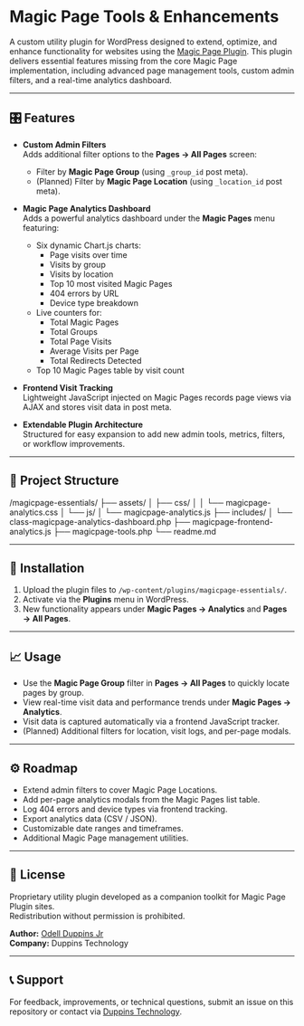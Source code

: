 # Magic Page Tools & Enhancements

A custom utility plugin for WordPress designed to extend, optimize, and enhance functionality for websites using the [Magic Page Plugin](https://magicpageplugin.com/). This plugin delivers essential features missing from the core Magic Page implementation, including advanced page management tools, custom admin filters, and a real-time analytics dashboard.

---

## 🎛️ Features

- **Custom Admin Filters**  
  Adds additional filter options to the **Pages → All Pages** screen:
  - Filter by **Magic Page Group** (using `_group_id` post meta).
  - (Planned) Filter by **Magic Page Location** (using `_location_id` post meta).

- **Magic Page Analytics Dashboard**  
  Adds a powerful analytics dashboard under the **Magic Pages** menu featuring:
  - Six dynamic Chart.js charts:
    - Page visits over time
    - Visits by group
    - Visits by location
    - Top 10 most visited Magic Pages
    - 404 errors by URL
    - Device type breakdown
  - Live counters for:
    - Total Magic Pages
    - Total Groups
    - Total Page Visits
    - Average Visits per Page
    - Total Redirects Detected
  - Top 10 Magic Pages table by visit count

- **Frontend Visit Tracking**  
  Lightweight JavaScript injected on Magic Pages records page views via AJAX and stores visit data in post meta.

- **Extendable Plugin Architecture**  
  Structured for easy expansion to add new admin tools, metrics, filters, or workflow improvements.

---

## 📂 Project Structure

/magicpage-essentials/
├── assets/
│ ├── css/
│ │ └── magicpage-analytics.css
│ └── js/
│ └── magicpage-analytics.js
├── includes/
│ └── class-magicpage-analytics-dashboard.php
├── magicpage-frontend-analytics.js
├── magicpage-tools.php
└── readme.md


---

## 🚀 Installation

1. Upload the plugin files to `/wp-content/plugins/magicpage-essentials/`.
2. Activate via the **Plugins** menu in WordPress.
3. New functionality appears under **Magic Pages → Analytics** and **Pages → All Pages**.

---

## 📈 Usage

- Use the **Magic Page Group** filter in **Pages → All Pages** to quickly locate pages by group.
- View real-time visit data and performance trends under **Magic Pages → Analytics**.
- Visit data is captured automatically via a frontend JavaScript tracker.
- (Planned) Additional filters for location, visit logs, and per-page modals.

---

## ⚙️ Roadmap

- Extend admin filters to cover Magic Page Locations.
- Add per-page analytics modals from the Magic Pages list table.
- Log 404 errors and device types via frontend tracking.
- Export analytics data (CSV / JSON).
- Customizable date ranges and timeframes.
- Additional Magic Page management utilities.

---

## 📄 License

Proprietary utility plugin developed as a companion toolkit for Magic Page Plugin sites.  
Redistribution without permission is prohibited.

**Author:** [Odell Duppins Jr](https://github.com/oduppinsjr)  
**Company:** Duppins Technology

---

## 📞 Support

For feedback, improvements, or technical questions, submit an issue on this repository or contact via [Duppins Technology](https://duppinstech.com).
